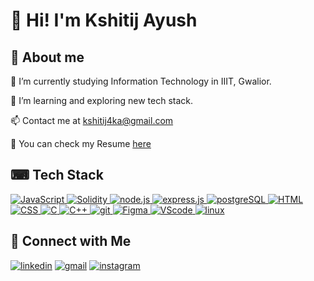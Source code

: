 # 👋 Hi! I'm Kshitij Ayush

<!--
**kshitij-404/kshitij-404** is a ✨ _special_ ✨ repository because its `README.md` (this file) appears on your GitHub profile.

Here are some ideas to get you started:

- 🔭 I’m currently working on ...
- 🌱 I’m currently learning ...
- 👯 I’m looking to collaborate on ...
- 🤔 I’m looking for help with ...
- 💬 Ask me about ...
- 📫 How to reach me: ...
- 😄 Pronouns: ...
- ⚡ Fun fact: ...
-->

## 🙋 About me
🔭 I’m currently studying Information Technology in IIIT, Gwalior.

🌱 I’m learning and exploring new tech stack.

📫 Contact me at kshitij4ka@gmail.com

📝 You can check my Resume [here](https://www.kshitij-ayush.tech/resume.pdf)

## ⌨ Tech Stack
[![JavaScript](https://img.shields.io/badge/-JavaScript-efd81d?style=flat-square&logo=javascript&labelColor=white)
](https://www.javascript.com/)  [![Solidity](https://img.shields.io/badge/-Solidity-616161?style=flat-square&logo=solidity&labelColor=white)
](https://docs.soliditylang.org/en/v0.8.13/) [![node.js](https://img.shields.io/badge/-Node.js-026e00?style=flat-square&logo=node.js&labelColor=white)
](https://nodejs.org/en/) [![express.js](https://img.shields.io/badge/-express.js-259dff?style=flat-square&logo=express&logoColor=259dff&labelColor=white)
](https://expressjs.com/) [![postgreSQL](https://img.shields.io/badge/-PostgreSQL-32668f?style=flat-square&logo=postgresql&labelColor=white)
](https://www.postgresql.org/) [![HTML](https://img.shields.io/badge/-HTML-dd4b25?style=flat-square&logo=html5&labelColor=white)
](https://html.spec.whatwg.org/) [![CSS](https://img.shields.io/badge/-CSS-254bdd?style=flat-square&logo=css3&logoColor=254bdd&labelColor=white)
](https://www.w3.org/TR/CSS/#css) [![C](https://img.shields.io/badge/-C-035697?style=flat-square&logo=C&logoColor=035697&labelColor=white)
](https://www.cprogramming.com/) [![C++](https://img.shields.io/badge/-C++-035697?style=flat-square&logo=cplusplus&logoColor=035697&labelColor=white)
](https://isocpp.org/) [![git](https://img.shields.io/badge/-Git-f05032?style=flat-square&logo=git&labelColor=white)
](https://git-scm.com/) [![Figma](https://img.shields.io/badge/-Figma-ff7262?style=flat-square&logo=figma&labelColor=white)
](https://www.figma.com/) [![VScode](https://img.shields.io/badge/-VScode-blue?style=flat-square&logo=visualstudiocode&logoColor=blue&labelColor=white)
](https://code.visualstudio.com/) [![linux](https://img.shields.io/badge/-Linux-yellow?style=flat-square&logo=linux&labelColor=white)
](https://www.linux.org/) 
## 🤝 Connect with Me
[![linkedin](https://img.shields.io/badge/-kshitijayush4-blue?style=flat-square&logo=linkedin)](https://www.linkedin.com/in/kshitijayush4/)      	[![gmail](https://img.shields.io/badge/-kshitij4ka%40gmail.com-red?style=flat-square&logo=gmail&logoColor=white)](mailto:kshitij4ka@gmail.com)  [![instagram](https://img.shields.io/badge/-%40pizza__404-ff69b4?style=flat-square&logo=instagram&logoColor=white)](https://www.instagram.com/pizza_404/)
